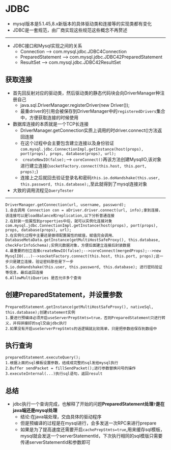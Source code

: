 # JDBC
+ mysql版本是5.1.45,8.x新版本的具体驱动类和连接等的实现类都有变化
+ JDBC是一套规范，由厂商实现这些规范这些概念不再赘述
---
+ JDBC接口和Mysql实现之间的关系
    - Connection --> com.mysql.jdbc.JDBC4Connection
    - PreparedStatement --> com.mysql.jdbc.JDBC42PreparedStatement
    - ResultSet --> com.mysql.jdbc.JDBC42ResultSet

## 获取连接
+ 首先回反射对应的驱动类，然后驱动类的静态代码块会向DriverManager种注册自己
    - java.sql.DriverManager.registerDriver(new Driver());
    - 最重driver的引用会被保存到DriverManager中的`registeredDrivers`集合中，方便获取连接的时候使用
+ 数据库连接的本质就是一个TCP长连接
    - DriverManager.getConnection实质上调用的时driver.connect()方法返回连接
    - 在这个过程中会主要包含建立连接以及身份验证 `com.mysql.jdbc.ConnectionImpl.getInstance(host(props), port(props), props, database(props), url);`
    - ` createNewIO(false);`--> `coreConnect()`再该方法创建MysqlIO,该对象进行建立连接(`socketFactory.connect(this.host, this.port, props);`)
    - 连接上之后就回去验证登录名和密码`this.io.doHandshake(this.user, this.password, this.database);`,至此就得到了mysql连接对象
+ 大致的调用流程见`QueryTester`
--- 
```
DriverManager.getConnection(url, username, password);
1.会去调用 Connection con = aDriver.driver.connect(url, info);拿到连接，该连接可以是loadBalance和replication,以下分析普通连接
2.在封装一些属性到properties中后，就可以实例化连接对象com.mysql.jdbc.ConnectionImpl.getInstance(host(props), port(props), props, database(props), url);
3.在实例化过程中主要还是做得配置属性的赋值，赋值完会调用、DatabaseMetaData.getInstance(getMultiHostSafeProxy(), this.database, checkForInfoSchema);实例元数据对象，方便后面建立连接后封装数据
4.最重要的创立连接createNewIO(false);-->coreConnect(mergedProps);-->new MysqlIO(...)-->socketFactory.connect(this.host, this.port, props);这一步只是建立连接，验证密码那些是下一步
5.io.doHandshake(this.user, this.password, this.database); 进行密码验证等信息，最后返回连接
6.AllowMultiQueries 是否允许多个查询
```


## 创建PreparedStatement，并设置参数
```
PreparedStatement.getInstance(getMultiHostSafeProxy(), nativeSql, this.database);创建statement实例
1.要进行预编译必须开启useServerPrepStmts=true，否则PreparedStatement只进行转义，并将拼接好的sql交由jdbc执行
2.如果没有开启useServerPrepStmts的话逻辑就比较简单，只是把参数给保存到数组中
```

## 执行查询
```
preparedStatement.executeQuery();
1.根据上面的sql模板设置参数，结成成完整的sql发给mysql执行
2.Buffer sendPacket = fillSendPacket();进行参数替换问号的操作
3.executeInternal(...)执行sql语句，返回result
```

## 总结
+ jdbc执行一个查询完成，也解释了开始的问题**PreparedStatement处理`?`是在java端还是mysql处理**
    - 结论:在java端处理，交由具体的驱动程序
    - 但是预编译的过程是在mysql进行，会多发送一次RPC来进行prepare
    - 如果是为了提高速度还需要开启`cachePrepStmts=true`,用来缓存sql模板，mysql就会发送一个serverStatementId，下次执行相同的sql模版只需要传递serverStatementId和参数即可